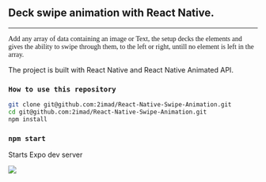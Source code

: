 ## Deck swipe animation with React Native.

---

<p style="font-family:Montserrat;">
Add any array of data containing an image or Text, the setup decks the elements and gives the ability to swipe through them, to the left or right, untill no element is left in the array.
</p>

The project is built with React Native and React Native Animated API.

### `How to use this repository`

```bash
git clone git@github.com:2imad/React-Native-Swipe-Animation.git
cd git@github.com:2imad/React-Native-Swipe-Animation.git
npm install

```

### `npm start`

Starts Expo dev server

![](swipe.gif)
